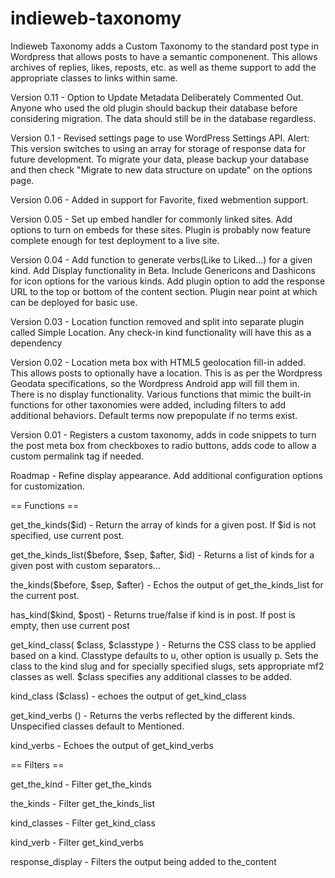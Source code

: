 indieweb-taxonomy
=================

Indieweb Taxonomy adds a Custom Taxonomy to the standard post type in Wordpress that allows posts to have a semantic componenent. This allows archives of replies, likes, reposts, etc. as well as theme support to add the appropriate classes to links within same.

Version 0.11 - Option to Update Metadata Deliberately Commented Out. Anyone who used the old plugin should backup their database before considering migration. The data should still be in the database regardless.

Version 0.1 - Revised settings page to use WordPress Settings API. Alert: This version switches to using an array for storage of response data for future development. To migrate your data, please backup your database and then check "Migrate to new data structure on update" on the options page.

Version 0.06 - Added in support for Favorite, fixed webmention support.

Version 0.05 - Set up embed handler for commonly linked sites. Add options to turn on embeds for these sites. Plugin is probably now feature complete enough for test deployment to a live site.

Version 0.04 - Add function to generate verbs(Like to Liked...) for a given kind. Add Display functionality in Beta. Include Genericons and Dashicons for icon options for the various kinds. Add plugin option to add the response URL to the top or bottom of the content section. Plugin near point at which can be deployed for basic use.

Version 0.03 - Location function removed and split into separate plugin called Simple Location. Any check-in kind functionality will have this as a dependency

Version 0.02 - Location meta box with HTML5 geolocation fill-in added. This allows posts to optionally have a location. This is as per the Wordpress Geodata specifications, so the Wordpress Android app will fill them in. There is no display functionality. Various functions that mimic the built-in functions for other taxonomies were added, including filters to add additional behaviors. Default terms now prepopulate if no terms exist.

Version 0.01 - Registers a custom taxonomy, adds in code snippets to turn the post meta box from checkboxes to radio buttons, adds code to allow a custom permalink tag if needed.

Roadmap - Refine display appearance. Add additional configuration options for customization.

== Functions == 

get_the_kinds($id) - Return the array of kinds for a given post. If $id is not specified, use current post.

get_the_kinds_list($before, $sep, $after, $id) - Returns a list of kinds for a given post with custom separators...

the_kinds($before, $sep, $after) - Echos the output of get_the_kinds_list for the current post.

has_kind($kind, $post) - Returns true/false if kind is in post. If post is empty, then use current post

get_kind_class( $class, $classtype ) - Returns the CSS class to be applied based on a kind. Classtype defaults to u, other option is usually p. Sets the class to the kind slug and for specially specified slugs, sets appropriate mf2 classes as well. $class specifies any additional classes to be added.

kind_class ($class) - echoes the output of get_kind_class

get_kind_verbs () - Returns the verbs reflected by the different kinds. Unspecified classes default to Mentioned. 

kind_verbs - Echoes the output of get_kind_verbs



== Filters ==

get_the_kind - Filter get_the_kinds

the_kinds - Filter get_the_kinds_list

kind_classes - Filter get_kind_class

kind_verb - Filter get_kind_verbs

response_display - Filters the output being added to the_content

